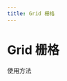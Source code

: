 ```yaml
---
title: Grid 栅格
---
```

# Grid 栅格

使用方法
<grid-demo-1></grid-demo-1>
<grid-demo-2></grid-demo-2>
<grid-demo-3></grid-demo-3>